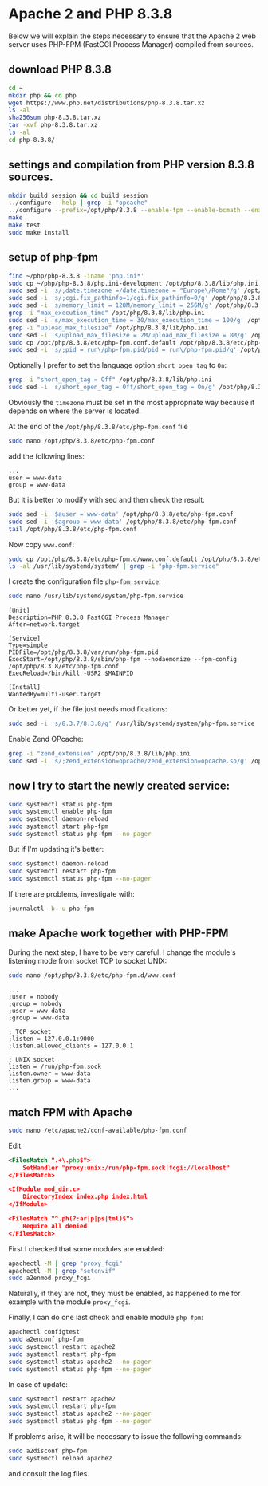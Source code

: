 # Apache 2 and PHP 8.3.8

Below we will explain the steps necessary to ensure that the Apache 2 web server uses PHP-FPM (FastCGI Process Manager) compiled from sources.

## download PHP 8.3.8

```bash
cd ~
mkdir php && cd php
wget https://www.php.net/distributions/php-8.3.8.tar.xz
ls -al
sha256sum php-8.3.8.tar.xz
tar -xvf php-8.3.8.tar.xz
ls -al
cd php-8.3.8/
```

## settings and compilation from PHP version 8.3.8 sources.

```bash
mkdir build_session && cd build_session
../configure --help | grep -i "opcache"
../configure --prefix=/opt/php/8.3.8 --enable-fpm --enable-bcmath --enable-ftp --with-openssl --disable-cgi --enable-mbstring --with-curl --with-mysqli --with-pdo-mysql --enable-intl --with-zlib --with-bz2 --enable-gd --with-jpeg --with-gettext --with-gmp --with-xsl --enable-zts --enable-gcov --enable-debug --with-ffi
make
make test
sudo make install
```

## setup of php-fpm

```bash
find ~/php/php-8.3.8 -iname 'php.ini*'
sudo cp ~/php/php-8.3.8/php.ini-development /opt/php/8.3.8/lib/php.ini
sudo sed -i 's/;date.timezone =/date.timezone = "Europe\/Rome"/g' /opt/php/8.3.8/lib/php.ini
sudo sed -i 's/;cgi.fix_pathinfo=1/cgi.fix_pathinfo=0/g' /opt/php/8.3.8/lib/php.ini
sudo sed -i 's/memory_limit = 128M/memory_limit = 256M/g' /opt/php/8.3.8/lib/php.ini
grep -i "max_execution_time" /opt/php/8.3.8/lib/php.ini
sudo sed -i 's/max_execution_time = 30/max_execution_time = 100/g' /opt/php/8.3.8/lib/php.ini
grep -i "upload_max_filesize" /opt/php/8.3.8/lib/php.ini
sudo sed -i 's/upload_max_filesize = 2M/upload_max_filesize = 8M/g' /opt/php/8.3.8/lib/php.ini
sudo cp /opt/php/8.3.8/etc/php-fpm.conf.default /opt/php/8.3.8/etc/php-fpm.conf
sudo sed -i 's/;pid = run\/php-fpm.pid/pid = run\/php-fpm.pid/g' /opt/php/8.3.8/etc/php-fpm.conf
```

Optionally I prefer to set the language option `short_open_tag` to `On`:

```bash
grep -i "short_open_tag = Off" /opt/php/8.3.8/lib/php.ini
sudo sed -i 's/short_open_tag = Off/short_open_tag = On/g' /opt/php/8.3.8/lib/php.ini
```

Obviously the `timezone` must be set in the most appropriate way because it depends on where the server is located.

At the end of the `/opt/php/8.3.8/etc/php-fpm.conf` file

```bash
sudo nano /opt/php/8.3.8/etc/php-fpm.conf
```

add the following lines:

```text
...
user = www-data
group = www-data
```

But it is better to modify with sed and then check the result:

```bash
sudo sed -i '$auser = www-data' /opt/php/8.3.8/etc/php-fpm.conf
sudo sed -i '$agroup = www-data' /opt/php/8.3.8/etc/php-fpm.conf
tail /opt/php/8.3.8/etc/php-fpm.conf
```

Now copy `www.conf`:

```bash
sudo cp /opt/php/8.3.8/etc/php-fpm.d/www.conf.default /opt/php/8.3.8/etc/php-fpm.d/www.conf
ls -al /usr/lib/systemd/system/ | grep -i "php-fpm.service"
```

I create the configuration file `php-fpm.service`:

```bash
sudo nano /usr/lib/systemd/system/php-fpm.service
```

```text
[Unit]
Description=PHP 8.3.8 FastCGI Process Manager
After=network.target

[Service]
Type=simple
PIDFile=/opt/php/8.3.8/var/run/php-fpm.pid
ExecStart=/opt/php/8.3.8/sbin/php-fpm --nodaemonize --fpm-config /opt/php/8.3.8/etc/php-fpm.conf
ExecReload=/bin/kill -USR2 $MAINPID

[Install]
WantedBy=multi-user.target
```

Or better yet, if the file just needs modifications:

```bash
sudo sed -i 's/8.3.7/8.3.8/g' /usr/lib/systemd/system/php-fpm.service
```

Enable Zend OPcache:

```bash
grep -i "zend_extension" /opt/php/8.3.8/lib/php.ini
sudo sed -i 's/;zend_extension=opcache/zend_extension=opcache.so/g' /opt/php/8.3.8/lib/php.ini
```

## now I try to start the newly created service:

```bash
sudo systemctl status php-fpm
sudo systemctl enable php-fpm
sudo systemctl daemon-reload
sudo systemctl start php-fpm
sudo systemctl status php-fpm --no-pager
```

But if I'm updating it's better:

```bash
sudo systemctl daemon-reload
sudo systemctl restart php-fpm
sudo systemctl status php-fpm --no-pager
```

If there are problems, investigate with:

```bash
journalctl -b -u php-fpm
```

## make Apache work together with PHP-FPM

During the next step, I have to be very careful.
I change the module's listening mode from socket TCP to socket UNIX:

```bash
sudo nano /opt/php/8.3.8/etc/php-fpm.d/www.conf
```

```text
...
;user = nobody
;group = nobody
;user = www-data
;group = www-data

; TCP socket
;listen = 127.0.0.1:9000
;listen.allowed_clients = 127.0.0.1

; UNIX socket
listen = /run/php-fpm.sock
listen.owner = www-data
listen.group = www-data
...
```

## match FPM with Apache

```bash
sudo nano /etc/apache2/conf-available/php-fpm.conf
```

Edit:

```xml
<FilesMatch ".+\.php$">
    SetHandler "proxy:unix:/run/php-fpm.sock|fcgi://localhost"
</FilesMatch>

<IfModule mod_dir.c>
    DirectoryIndex index.php index.html
</IfModule>

<FilesMatch "^.ph(?:ar|p|ps|tml)$">
    Require all denied
</FilesMatch>
```

First I checked that some modules are enabled:

```bash
apachectl -M | grep "proxy_fcgi"
apachectl -M | grep "setenvif"
sudo a2enmod proxy_fcgi
```

Naturally, if they are not, they must be enabled, as happened to me for example with the module `proxy_fcgi`.

Finally, I can do one last check and enable module `php-fpm`:

```bash
apachectl configtest
sudo a2enconf php-fpm
sudo systemctl restart apache2
sudo systemctl restart php-fpm
sudo systemctl status apache2 --no-pager
sudo systemctl status php-fpm --no-pager
```

In case of update:

```bash
sudo systemctl restart apache2
sudo systemctl restart php-fpm
sudo systemctl status apache2 --no-pager
sudo systemctl status php-fpm --no-pager
```

If problems arise, it will be necessary to issue the following commands: 

```bash
sudo a2disconf php-fpm
sudo systemctl reload apache2
```

and consult the log files.
